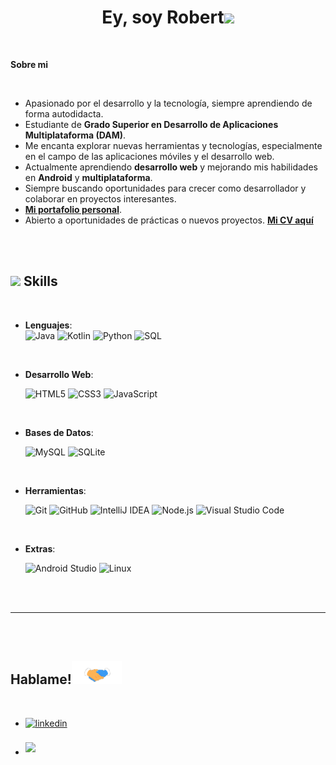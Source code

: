 <h1 align="center"><b>Ey, soy Robert</b><img src="https://media.giphy.com/media/hvRJCLFzcasrR4ia7z/giphy.gif" width="35"></h1>

<br>

**Sobre mi**

<br>

- Apasionado por el desarrollo y la tecnología, siempre aprendiendo de forma autodidacta.
- Estudiante de **Grado Superior en Desarrollo de Aplicaciones Multiplataforma (DAM)**.
- Me encanta explorar nuevas herramientas y tecnologías, especialmente en el campo de las aplicaciones móviles y el desarrollo web.
- Actualmente aprendiendo **desarrollo web** y mejorando mis habilidades en **Android** y **multiplataforma**.
- Siempre buscando oportunidades para crecer como desarrollador y colaborar en proyectos interesantes.
- **[Mi portafolio personal](https://obsidianstarlight.com)**.
- Abierto a oportunidades de prácticas o nuevos proyectos. **[Mi CV aquí](https://obsidianstarlight.com/RobertoLespeCV.pdf)**

<br><br>

## <img src="https://media2.giphy.com/media/QssGEmpkyEOhBCb7e1/giphy.gif?cid=ecf05e47a0n3gi1bfqntqmob8g9aid1oyj2wr3ds3mg700bl&rid=giphy.gif" width="25"><b> Skills</b>
<br>

<p align="center">

- **Lenguajes**:
	<br>
	![Java](https://img.shields.io/badge/Java-%23E34F26.svg?style=for-the-badge&logo=java&logoColor=white)
	![Kotlin](https://img.shields.io/badge/Kotlin-%2300B5CC.svg?style=for-the-badge&logo=kotlin&logoColor=white)
	![Python](https://img.shields.io/badge/Python-%2314354C.svg?style=for-the-badge&logo=python&logoColor=white)
	![SQL](https://img.shields.io/badge/SQL-%2300A3E0.svg?style=for-the-badge&logo=postgresql&logoColor=white)

<br>   
    
- **Desarrollo Web**:

   ![HTML5](https://img.shields.io/badge/HTML5-%23E34F26.svg?style=for-the-badge&logo=html5&logoColor=white)
   ![CSS3](https://img.shields.io/badge/CSS3-%231572B6.svg?style=for-the-badge&logo=css3&logoColor=white)
   ![JavaScript](https://img.shields.io/badge/JavaScript-%23F7DF1E.svg?style=for-the-badge&logo=javascript&logoColor=black)

<br>

- **Bases de Datos**:

    ![MySQL](https://img.shields.io/badge/MySQL-%234479A1.svg?style=for-the-badge&logo=mysql&logoColor=white)
    ![SQLite](https://img.shields.io/badge/SQLite-%2307405B.svg?style=for-the-badge&logo=sqlite&logoColor=white)
    
<br>

- **Herramientas**:

    ![Git](https://img.shields.io/badge/git-%23F05033.svg?style=for-the-badge&logo=git&logoColor=white)
    ![GitHub](https://img.shields.io/badge/github-%23121011.svg?style=for-the-badge&logo=github&logoColor=white)
    ![IntelliJ IDEA](https://img.shields.io/badge/IntelliJ%20IDEA-%23000000.svg?style=for-the-badge&logo=intellijidea&logoColor=white)
    ![Node.js](https://img.shields.io/badge/Node.js-%23339933.svg?style=for-the-badge&logo=node.js&logoColor=white)
    ![Visual Studio Code](https://img.shields.io/badge/Visual%20Studio%20Code-0078d7.svg?style=for-the-badge&logo=visual-studio-code&logoColor=white)

<br>

- **Extras**:

    ![Android Studio](https://img.shields.io/badge/Android%20Studio-%233DDC84.svg?style=for-the-badge&logo=androidstudio&logoColor=white)
    ![Linux](https://img.shields.io/badge/Linux-FCC624?style=for-the-badge&logo=linux&logoColor=black) 

</p>

<br>
<br>

-----

<br>
<br>

## <b>Hablame!</b><img src="https://github.com/0xAbdulKhalid/0xAbdulKhalid/raw/main/assets/mdImages/handshake.gif" width ="80">
<br>
<div align='left'>

<ul>

<li>
<a href="www.linkedin.com/in/robertolh" target="_blank">
<img src="https://img.shields.io/badge/linkedin:  robertolespe-%2300acee.svg?color=405DE6&style=for-the-badge&logo=linkedin&logoColor=white" alt=linkedin style="margin-bottom: 5px;"/>
</a>
</li>

<br>

<li>
<a href="mailto:Robertolespeherrera@gmail.com" target="_blank">
<img src="https://img.shields.io/badge/gmail:  Robertolespeherrera@gmail.com-%23EA4335.svg?style=for-the-badge&logo=gmail&logoColor=white" t=mail style="margin-bottom: 5px;" />
</a>
</li>
	
</ul>
</div>
